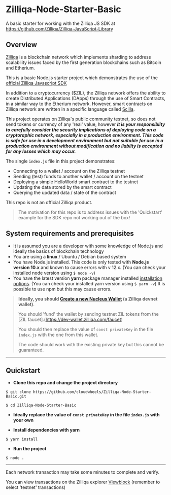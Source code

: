 # Zilliqa-Node-Starter-Basic
A basic starter for working with the Zilliqa JS SDK at https://github.com/Zilliqa/Zilliqa-JavaScript-Library

## Overview
[Zilliqa](https://zilliqa.com/) is a blockchain network which implements sharding to address scalabliity issues faced by the first generation blockchains such as Bitcoin and Etherium. 

This is a basic Node.js starter project which demonstrates the use of the [official Zilliqa Javascript SDK](https://github.com/Zilliqa/Zilliqa-JavaScript-Library)

In addition to a cryptocurrency ($ZIL), the Zilliqa network offers the ability to create Distributed Applications (DApps) through the use of Smart Contracts, in a similar way to the Etherium network. However, smart contracts on Zilliqa network are written in a specific language called [Scilla](https://scilla-lang.org).

This project operates on Zilliqa's public community testnet, so does not send tokens or currency of any 'real' value, however ***it is your responsiblity to carefully consider the security implications of deploying code on a cryptoraphic network, especially in a production environment. This code is safe for use in a development environment but not suitable for use in a production environment without modification and no liablity is accepted for any losses which may occur.***

The single `index.js` file in this project demonstrates:
- Connecting to a wallet / account on the Zilliqa testnet
- Sending (test) funds to another wallet / account on the testnet
- Deploying a simple HelloWorld smart contract to the testnet
- Updating the data stored by the smart contract
- Querying the updated data / state of the contract

This repo is not an official Zilliqa product.
> The motivation for this repo is to address issues with the 'Quickstart' example for the SDK repo not working out of the box!  

## System requirements and prerequisites
- It is assumed you are a developer with some knowledge of Node.js and ideally the basics of blockchain technology
- You are using a **linux** / Ubuntu / Debian based system
- You have Node.js installed. This code is only tested with **Node.js version 10.x** and known to cause errors with v 12.x.
(You can check your installed node version using `$ node -v`)
- You have the latest version **yarn** package manager installed [installation options](prerequisites).
(You can check your installed yarn version using `$ yarn -v`) 
It is possible to use npm but this may cause errors.


>**Ideally, you should [Create a new Nucleus Wallet](https://dev-wallet.zilliqa.com/generate) (a Zilliqa devnet wallet)**.
>
>You should 'fund' the wallet by sending testnet ZIL tokens from the [ZIL faucet].(https://dev-wallet.zilliqa.com/faucet)
>
>You should then replace the value of `const privateKey` in the file `index.js` with the one from this wallet.
>
>The code should work with the existing private key but this cannot be guaranteed.

-----

## Quickstart

- **Clone this repo and change the project directory**

`$ git clone https://github.com/cloudwheels/Zilliqa-Node-Starter-Basic.git`

`$ cd Zilliqa-Node-Starter-Basic`

- **Ideally replace the value of `const privateKey` in the file `index.js` with your own**

- **Install dependencies with yarn**

`$ yarn install`

- **Run the project**

`$ node .`

-----

Each network transaction may take some minutes to complete and verify.

You can view transactions on the Zilliqa explorer [Viewblock](https://viewblock.io) (remember to select 'testnet' transactions)
